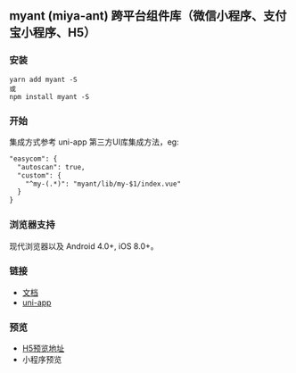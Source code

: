 ## myant (miya-ant) 跨平台组件库（微信小程序、支付宝小程序、H5）

### 安装
```
yarn add myant -S
或
npm install myant -S
```

### 开始
集成方式参考 uni-app 第三方UI库集成方法，eg:
```html
"easycom": {
  "autoscan": true,
  "custom": {
    "^my-(.*)": "myant/lib/my-$1/index.vue"
  }
}
```

### 浏览器支持
现代浏览器以及 Android 4.0+, iOS 8.0+。


### 链接
- [文档](https://miya-fe.github.io/myant)
- [uni-app](https://uniapp.dcloud.io/README)


### 预览
- [H5预览地址](https://miya-fe.github.io/myant)
- 小程序预览
